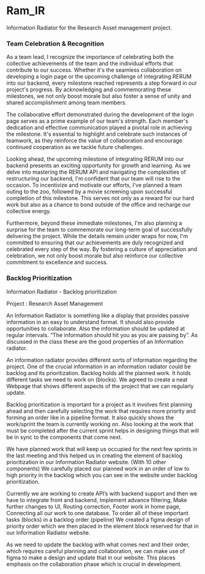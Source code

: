 # Ram_IR

Information Radiator for the Research Asset management project.

### Team Celebration & Recognition

As a team lead, I recognize the importance of celebrating both the collective achievements of the team and the individual efforts that contribute to our success. Whether it's the seamless collaboration on developing a login page or the upcoming challenge of integrating RERUM into our backend, every milestone reached represents a step forward in our project's progress. By acknowledging and commemorating these milestones, we not only boost morale but also foster a sense of unity and shared accomplishment among team members.

The collaborative effort demonstrated during the development of the login page serves as a prime example of our team's strength. Each member's dedication and effective communication played a pivotal role in achieving the milestone. It's essential to highlight and celebrate such instances of teamwork, as they reinforce the value of collaboration and encourage continued cooperation as we tackle future challenges.

Looking ahead, the upcoming milestone of integrating RERUM into our backend presents an exciting opportunity for growth and learning. As we delve into mastering the RERUM API and navigating the complexities of restructuring our backend, I'm confident that our team will rise to the occasion. To incentivize and motivate our efforts, I've planned a team outing to the zoo, followed by a movie screening upon successful completion of this milestone. This serves not only as a reward for our hard work but also as a chance to bond outside of the office and recharge our collective energy.

Furthermore, beyond these immediate milestones, I'm also planning a surprise for the team to commemorate our long-term goal of successfully delivering the project. While the details remain under wraps for now, I'm committed to ensuring that our achievements are duly recognized and celebrated every step of the way. By fostering a culture of appreciation and celebration, we not only boost morale but also reinforce our collective commitment to excellence and success.

### Backlog Prioritization
Information Radiator - Backlog prioritization

Project : Research Asset Management

An Information Radiator is something like a display that provides passive information in an easy to understand format. It should also provide opportunities to collaborate. Also the information should be updated at regular intervals. “The information should hit you as you are passing by”. As discussed in the class these are the good properties of an Information radiator. 

An information radiator provides different sorts of information regarding the project. One of the crucial information in an information radiator could be backlog and its prioritization. Backlog holds all the planned work. It holds different tasks we need to work on (blocks). We agreed to create a neat Webpage that shows different aspects of the project that we can regularly update.

Backlog prioritization is important for a project as it involves first planning ahead and then carefully selecting the work that requires more priority and forming an order like in a pipeline format. It also quickly shows the work/sprint the team is currently working on. Also looking at the work that must be completed after the current sprint helps in designing things that will be in sync to the components that come next. 

We have planned work that will keep us occupied for the next few sprints in the last meeting and this helped us in creating the element of backlog prioritization in our Information Radiator website. (With 10 other components) We carefully placed our planned work in an order of low to high priority in the backlog which you can see in the website under backlog prioritization. 

Currently we are working to create API’s with backend support and then we have to integrate front and backend, Implement advance filtering, Make further changes to UI, Routing correction, Footer work in home page, Connecting all our work to one database. To order all of these important tasks (blocks) in a backlog order (pipeline) We created a figma design of priority order which we then placed in the element block reserved for that in our Information Radiator website. 

As we need to update the backlog with what comes next and their order, which requires careful planning and collaboration, we can make use of figma to make a design and update that in our website. This places emphasis on the collaboration phase which is crucial in development. 
